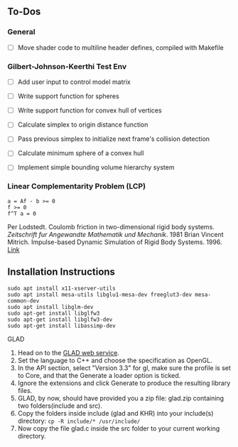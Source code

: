 ## To-Dos

### General
- [ ] Move shader code to multiline header defines, compiled with Makefile

### Gilbert-Johnson-Keerthi Test Env
- [ ] Add user input to control model matrix
- [ ] Write support function for spheres
- [ ] Write support function for convex hull of vertices
- [ ] Calculate simplex to origin distance function

- [ ] Pass previous simplex to initialize next frame's collision detection
- [ ] Calculate minimum sphere of a convex hull
- [ ] Implement simple bounding volume hierarchy system

### Linear Complementarity Problem (LCP)
```
a = Af - b >= 0
f >= 0
f^T a = 0
```
Per Lodstedt. Coulomb friction in two-dimensional rigid body systems. *Zeitschrift fur Angewandte Mathematik und Mechanik*. 1981
Brian Vincent Mitrich. Impulse-based Dynamic Simulation of Rigid Body Systems. 1996. [Link](http://www.kuffner.org/james/software/dynamics/mirtich/mirtichThesis.pdf)

## Installation Instructions
```
sudo apt install x11-xserver-utils
sudo apt install mesa-utils libglu1-mesa-dev freeglut3-dev mesa-common-dev
sudo apt install libglm-dev
sudo apt-get install libglfw3
sudo apt-get install libglfw3-dev
sudo apt-get install libassimp-dev
```

GLAD
1. Head on to the [GLAD web service](https://glad.dav1d.de/).
2. Set the language to C++ and choose the specification as OpenGL.
3. In the API section, select "Version 3.3" for gl, make sure the profile is set to Core, and that the Generate a loader option is ticked.
4. Ignore the extensions and click Generate to produce the resulting library files.
5. GLAD, by now, should have provided you a zip file: glad.zip containing two folders(include and src).
6. Copy the folders inside include (glad and KHR) into your include(s) directory: `cp -R include/* /usr/include/`
7. Now copy the file glad.c inside the src folder to your current working directory.